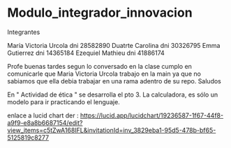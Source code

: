 # Modulo_integrador_innovacion

Integrantes 

María Victoria Urcola dni 28582890
Duatrte Carolina dni 30326795
Emma  Gutierrez  dni  14365184
Ezequiel Mathieu dni 41886174

Profe buenas tardes  segun lo conversado en la clase cumplo en comunicarle que Maria Victoria Urcola trabajo en la main ya que no sabiamos que ella debia trabajar en una rama  adentro de su repo.
Saludos

En " Actividad de ética " se desarrolla el pto 3.
La calculadora, es sólo un modelo para ir practicando el lenguaje.


enlace a lucid chart der :
https://lucid.app/lucidchart/19236587-1f67-44f8-a9f9-e8a8b6687154/edit?view_items=c5tZwA168IFL&invitationId=inv_3829eba1-95d5-478b-bf65-5125819c8277

